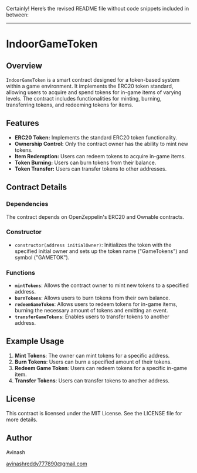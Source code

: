 Certainly! Here’s the revised README file without code snippets included in between:

---

# IndoorGameToken

## Overview

`IndoorGameToken` is a smart contract designed for a token-based system within a game environment. It implements the ERC20 token standard, allowing users to acquire and spend tokens for in-game items of varying levels. The contract includes functionalities for minting, burning, transferring tokens, and redeeming tokens for items.

## Features

- **ERC20 Token:** Implements the standard ERC20 token functionality.
- **Ownership Control:** Only the contract owner has the ability to mint new tokens.
- **Item Redemption:** Users can redeem tokens to acquire in-game items.
- **Token Burning:** Users can burn tokens from their balance.
- **Token Transfer:** Users can transfer tokens to other addresses.

## Contract Details

### Dependencies

The contract depends on OpenZeppelin's ERC20 and Ownable contracts.

### Constructor

- `constructor(address initialOwner)`: Initializes the token with the specified initial owner and sets up the token name ("GameTokens") and symbol ("GAMETOK").

### Functions

- **`mintTokens`**: Allows the contract owner to mint new tokens to a specified address.
- **`burnTokens`**: Allows users to burn tokens from their own balance.
- **`redeemGameToken`**: Allows users to redeem tokens for in-game items, burning the necessary amount of tokens and emitting an event.
- **`transferGameTokens`**: Enables users to transfer tokens to another address.

## Example Usage

1. **Mint Tokens**: The owner can mint tokens for a specific address.
2. **Burn Tokens**: Users can burn a specified amount of their tokens.
3. **Redeem Game Token**: Users can redeem tokens for a specific in-game item.
4. **Transfer Tokens**: Users can transfer tokens to another address.

## License

This contract is licensed under the MIT License. See the LICENSE file for more details.

## Author

Avinash 

avinashreddy777890@gmail.com
